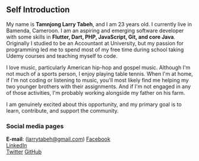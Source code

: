 ## Self Introduction

My name is **Tamnjong Larry Tabeh**, and I am 23 years old. I currently live in Bamenda, Cameroon. I am an aspiring and emerging software developer with some skills in **Flutter, Dart, PHP, JavaScript, Git, and core Java**. Originally I studied to be an Accountant at University, but my passion for programming led me to spend most of my free time during school taking Udemy courses and teaching myself to code.

I love music, particularly American hip-hop and gospel music. Although I'm not much of a sports person, I enjoy playing table tennis. When I'm at home, if I'm not coding or listening to music, you'll most likely find me helping my two younger brothers with their assignments. And if I'm not engaged in any of those activities, I'm probably working alongside my father on his farm.

I am genuinely excited about this opportunity, and my primary goal is to learn, contribute, and support the community.

### Social media pages
**E-mail**: (larrytabeh@gmail.com)
[Facebook](https://web.facebook.com/tamnjong.larrytabeh/) <br>
[LinkedIn](https://www.linkedin.com/in/tamnjong-larry-55918a1b7/) <br>
[Twitter](https://twitter.com/TabehLarry)
[GitHub](https://github.com/larrytamnjong)



